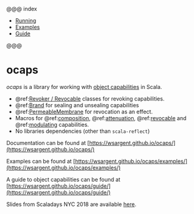 @@@ index

* [Running](running.md)
* [Examples](examples/index.md)
* [Guide](guide/index.md)

@@@

# ocaps

*ocaps* is a library for working with [object capabilities](https://en.wikipedia.org/wiki/Object-capability_model) in Scala.

- @ref:[Revoker / Revocable](examples/revocation.md) classes for revoking capabilities.
- @ref:[Brand](examples/dynamic_seal.md) for sealing and unsealing capabilities
- @ref:[PermeableMembrane](examples/membrane.md) for revocation as an effect.
- Macros for @ref:[composition](examples/composition.md), @ref:[attenuation](examples/attenuation.md), @ref:[revocable](examples/revocation.md) and @ref:[modulating](examples/modulation.md) capabilities.
- No libraries dependencies (other than `scala-reflect`)

Documentation can be found at [https://wsargent.github.io/ocaps/](https://wsargent.github.io/ocaps/)

Examples can be found at [https://wsargent.github.io/ocaps/examples/](https://wsargent.github.io/ocaps/examples/)

A guide to object capabilities can be found at [https://wsargent.github.io/ocaps/guide/](https://wsargent.github.io/ocaps/guide/)

Slides from Scaladays NYC 2018 are available [here](https://wsargent.github.io/ocaps/slides/).